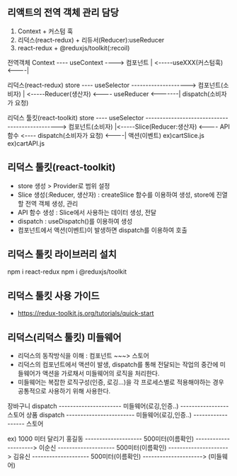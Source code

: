 ## 리액트의 전역 객체 관리 담당
1. Context + 커스텀 훅
2. 리덕스(react-redux) + 리듀서(Reducer):useReducer
3. react-redux + @reduxjs/toolkit(:recoil)

전역객체
Context ---- useContext ----> 컴포넌트
    | <-----useXXX(커스텀훅) <----|

리덕스(react-redux)
store ---- useSelector --------------------> 컴포넌트(소비자)
  | <-----Reducer(생산자) <---- useReducer  <-------|  dispatch(소비자가 요청)

리덕스 툴킷(react-toolkit)
store ---- useSelector -----------------------------------------------> 컴포넌트(소비자)
   |<-----Slice(Reducer:생산자) <---- API 함수 <---- dispatch(소비자가 요청) <----| 액션(이벤트)
          ex)cartSlice.js             ex)cartAPI.js

## 리덕스 툴킷(react-toolkit)
- store 생성 > Provider로 범위 설정
- Slice 생성(:Reducer, 생산자) 
    : createSlice 함수를 이용하여 생성, store에 진열할 전역 객체 생성, 관리
- API 함수 생성 : Slice에서 사용하는 데이터 생성, 전달
- dispatch : useDispatch()를 이용하여 생성
- 컴포넌트에서 액션(이벤트)이 발생하면 dispatch를 이용하여 호출

## 리덕스 툴킷 라이브러리 설치
npm i react-redux
npm i @reduxjs/toolkit

## 리덕스 툴킷 사용 가이드
- https://redux-toolkit.js.org/tutorials/quick-start

## 리덕스(리덕스 툴킷) 미들웨어
- 리덕스의 동작방식을 이해 : 컴포넌트 ~~~> 스토어
- 리덕스의 컴포넌트에서 액션이 발생, dispatch를 통해 전달되는 작업의 중간에 
  미들웨어가 액션을 가로채서 미들웨어의 로직을 처리한다.
- 미들웨어는 복잡한 로직구성(인증, 로깅...)을 각 프로세스별로
  적용해야하는 경우 공통적으로 사용하기 위해 사용한다.

장바구니 dispatch ---------------------- 미들웨어(로깅,인증..) ----------------- 스토어
상품 dispatch ------------------------ 미들웨어(로깅,인증..) ------------------ 스토어

ex) 1000 미터 달리기
홍길동 -------------------- 500미터(이름확인) --------------------->
이순신 -------------------- 500미터(이름확인) --------------------->
김유신 -------------------- 500미터(이름확인) --------------------->
                              (미들웨어)
